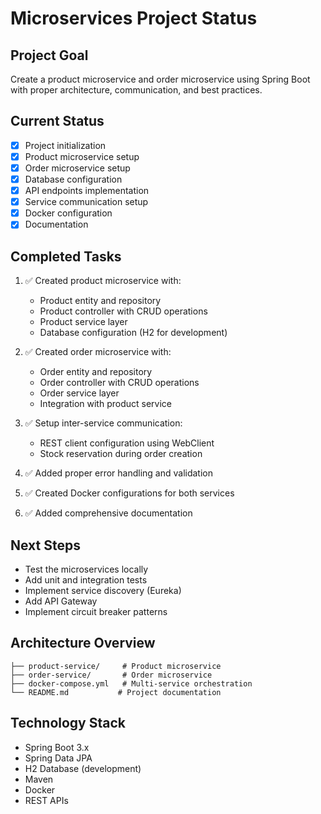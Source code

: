 # Microservices Project Status

## Project Goal
Create a product microservice and order microservice using Spring Boot with proper architecture, communication, and best practices.

## Current Status
- [x] Project initialization
- [x] Product microservice setup
- [x] Order microservice setup
- [x] Database configuration
- [x] API endpoints implementation
- [x] Service communication setup
- [x] Docker configuration
- [x] Documentation

## Completed Tasks
1. ✅ Created product microservice with:
   - Product entity and repository
   - Product controller with CRUD operations
   - Product service layer
   - Database configuration (H2 for development)

2. ✅ Created order microservice with:
   - Order entity and repository
   - Order controller with CRUD operations
   - Order service layer
   - Integration with product service

3. ✅ Setup inter-service communication:
   - REST client configuration using WebClient
   - Stock reservation during order creation

4. ✅ Added proper error handling and validation

5. ✅ Created Docker configurations for both services

6. ✅ Added comprehensive documentation

## Next Steps
- Test the microservices locally
- Add unit and integration tests
- Implement service discovery (Eureka)
- Add API Gateway
- Implement circuit breaker patterns

## Architecture Overview
```
├── product-service/     # Product microservice
├── order-service/       # Order microservice
├── docker-compose.yml   # Multi-service orchestration
└── README.md           # Project documentation
```

## Technology Stack
- Spring Boot 3.x
- Spring Data JPA
- H2 Database (development)
- Maven
- Docker
- REST APIs
